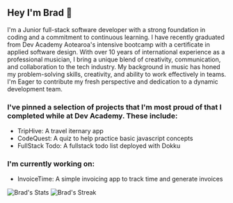 ## Hey I'm Brad 👋

I'm a Junior full-stack software developer with a strong foundation in coding and a commitment to continuous learning. I have recently graduated from Dev Academy Aotearoa's intensive bootcamp with a certificate in applied software design. 
With over 10 years of international experience as a professional musician, I bring a unique blend of creativity, communication, and collaboration to the tech industry. My background in music has honed my problem-solving skills, creativity, and ability to work effectively in teams. I'm Eager to contribute my fresh perspective and dedication to a dynamic development team.

### I've pinned a selection of projects that I'm most proud of that I completed while at Dev Academy. These include:

 - TripHive: A travel iternary app
 - CodeQuest: A quiz to help practice basic javascript concepts
 - FullStack Todo: A fullstack todo list deployed with Dokku

### I'm currently working on:

- InvoiceTime: A simple invoicing app to track time and generate invoices


![Brad's Stats](https://github-readme-stats.vercel.app/api?username=bradacraig&theme=github_dark&show_icons=true&hide_border=false&count_private=true)
![Brad's Streak](https://github-readme-streak-stats.herokuapp.com/?user=bradacraig&theme=github_dark&hide_border=false)


<!--
**bradacraig/bradacraig** is a ✨ _special_ ✨ repository because its `README.md` (this file) appears on your GitHub profile.

Here are some ideas to get you started:

- 🔭 I’m currently working on ...
- 🌱 I’m currently learning ...
- 👯 I’m looking to collaborate on ...
- 🤔 I’m looking for help with ...
- 💬 Ask me about ...
- 📫 How to reach me: ...
- 😄 Pronouns: ...
- ⚡ Fun fact: ...
-->
